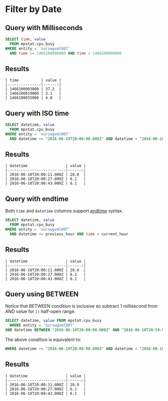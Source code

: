 # Filter by Date

## Query with Milliseconds

```sql
SELECT time, value 
  FROM mpstat.cpu_busy 
WHERE entity = 'nurswgvml007' 
  AND time >= 1466100000000 AND time < 1466200000000
```

## Results

```ls
| time          | value | 
|---------------|------:| 
| 1466100003000 | 37.2  | 
| 1466100019000 | 3.1   | 
| 1466100035000 | 4.0   | 
```

## Query with ISO time

```sql
SELECT datetime, value 
  FROM mpstat.cpu_busy 
WHERE entity = 'nurswgvml007' 
  AND datetime >= "2016-06-18T20:00:00.000Z" AND datetime < "2016-06-18T21:00:00.000Z"
```

## Results

```ls
| datetime                 | value | 
|--------------------------|------:| 
| 2016-06-18T20:00:11.000Z | 28.0  | 
| 2016-06-18T20:00:27.000Z | 6.1   | 
| 2016-06-18T20:00:43.000Z | 6.1   | 
```

## Query with endtime

Both `time` and `datetime` columns support [endtime](/end-time-syntax.md) syntax.

```sql
SELECT datetime, value 
  FROM mpstat.cpu_busy 
WHERE entity = 'nurswgvml007' 
  AND datetime >= previous_hour AND time < current_hour
```

## Results

```ls
| datetime                 | value | 
|--------------------------|------:| 
| 2016-06-18T20:00:11.000Z | 28.0  | 
| 2016-06-18T20:00:27.000Z | 6.1   | 
| 2016-06-18T20:00:43.000Z | 6.1   | 
```

## Query using BETWEEN

Notice that BETWEEN condition is inclusive so subtract 1 millisecond from AND value for `[)` half-open range.

```sql
SELECT datetime, value FROM mpstat.cpu_busy 
  WHERE entity = 'nurswgvml007' 
AND datetime BETWEEN "2016-06-18T20:00:00.000Z" AND "2016-06-18T20:59:59.999Z"
```

The above condition is equivalent to:

```sql
WHERE datetime >= "2016-06-18T20:00:00.000Z" AND datetime < "2016-06-18T21:00:00.000Z"
```

## Results

```ls
| datetime                 | value | 
|--------------------------|------:| 
| 2016-06-18T20:00:11.000Z | 28.0  | 
| 2016-06-18T20:00:27.000Z | 6.1   | 
| 2016-06-18T20:00:43.000Z | 6.1   | 
```
